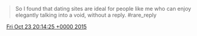 > So I found that dating sites are ideal for people like me who can enjoy elegantly talking into a void, without a reply\. \#rare\_reply

<img src="../../media/tweet.ico" width="12" /> [Fri Oct 23 20:14:25 +0000 2015](https://twitter.com/DromerDenker/status/657651311333261316)